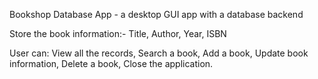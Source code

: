 Bookshop Database App - a desktop GUI app with a database backend

Store the book information:-
Title, 
Author,
Year, 
ISBN

User can:
View all the records,
Search a book,
Add a book,
Update book information,
Delete a book,
Close the application.
